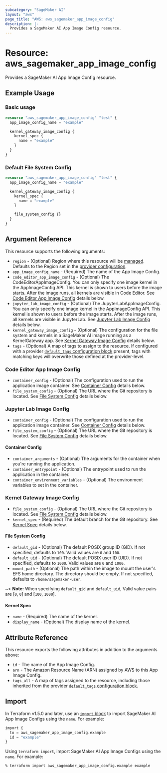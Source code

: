 ```yaml
---
subcategory: "SageMaker AI"
layout: "aws"
page_title: "AWS: aws_sagemaker_app_image_config"
description: |-
  Provides a SageMaker AI App Image Config resource.
---
```


# Resource: aws_sagemaker_app_image_config

Provides a SageMaker AI App Image Config resource.

## Example Usage

### Basic usage

```terraform
resource "aws_sagemaker_app_image_config" "test" {
  app_image_config_name = "example"

  kernel_gateway_image_config {
    kernel_spec {
      name = "example"
    }
  }
}
```

### Default File System Config

```terraform
resource "aws_sagemaker_app_image_config" "test" {
  app_image_config_name = "example"

  kernel_gateway_image_config {
    kernel_spec {
      name = "example"
    }

    file_system_config {}
  }
}
```

## Argument Reference

This resource supports the following arguments:

* `region` - (Optional) Region where this resource will be [managed](https://docs.aws.amazon.com/general/latest/gr/rande.html#regional-endpoints). Defaults to the Region set in the [provider configuration](https://registry.terraform.io/providers/hashicorp/aws/latest/docs#aws-configuration-reference).
* `app_image_config_name` - (Required) The name of the App Image Config.
* `code_editor_app_image_config` - (Optional) The CodeEditorAppImageConfig. You can only specify one image kernel in the AppImageConfig API. This kernel is shown to users before the image starts. After the image runs, all kernels are visible in Code Editor. See [Code Editor App Image Config](#code-editor-app-image-config) details below.
* `jupyter_lab_image_config` - (Optional) The JupyterLabAppImageConfig. You can only specify one image kernel in the AppImageConfig API. This kernel is shown to users before the image starts. After the image runs, all kernels are visible in JupyterLab. See [Jupyter Lab Image Config](#jupyter-lab-image-config) details below.
* `kernel_gateway_image_config` - (Optional) The configuration for the file system and kernels in a SageMaker AI image running as a KernelGateway app. See [Kernel Gateway Image Config](#kernel-gateway-image-config) details below.
* `tags` - (Optional) A map of tags to assign to the resource. If configured with a provider [`default_tags` configuration block](https://registry.terraform.io/providers/hashicorp/aws/latest/docs#default_tags-configuration-block) present, tags with matching keys will overwrite those defined at the provider-level.

### Code Editor App Image Config

* `container_config` - (Optional) The configuration used to run the application image container. See [Container Config](#container-config) details below.
* `file_system_config` - (Optional) The URL where the Git repository is located. See [File System Config](#file-system-config) details below.

### Jupyter Lab Image Config

* `container_config` - (Optional) The configuration used to run the application image container. See [Container Config](#container-config) details below.
* `file_system_config` - (Optional) The URL where the Git repository is located. See [File System Config](#file-system-config) details below.

#### Container Config

* `container_arguments` - (Optional) The arguments for the container when you're running the application.
* `container_entrypoint` - (Optional) The entrypoint used to run the application in the container.
* `container_environment_variables` - (Optional) The environment variables to set in the container.

### Kernel Gateway Image Config

* `file_system_config` - (Optional) The URL where the Git repository is located. See [File System Config](#file-system-config) details below.
* `kernel_spec` - (Required) The default branch for the Git repository. See [Kernel Spec](#kernel-spec) details below.

#### File System Config

* `default_gid` - (Optional) The default POSIX group ID (GID). If not specified, defaults to `100`. Valid values are `0` and `100`.
* `default_uid` - (Optional) The default POSIX user ID (UID). If not specified, defaults to `1000`. Valid values are `0` and `1000`.
* `mount_path` - (Optional) The path within the image to mount the user's EFS home directory. The directory should be empty. If not specified, defaults to `/home/sagemaker-user`.

~> **Note:** When specifying `default_gid` and `default_uid`, Valid value pairs are [`0`, `0`] and [`100`, `1000`].

#### Kernel Spec

* `name` - (Required) The name of the kernel.
* `display_name` - (Optional) The display name of the kernel.

## Attribute Reference

This resource exports the following attributes in addition to the arguments above:

* `id` - The name of the App Image Config.
* `arn` - The Amazon Resource Name (ARN) assigned by AWS to this App Image Config.
* `tags_all` - A map of tags assigned to the resource, including those inherited from the provider [`default_tags` configuration block](https://registry.terraform.io/providers/hashicorp/aws/latest/docs#default_tags-configuration-block).

## Import

In Terraform v1.5.0 and later, use an [`import` block](https://developer.hashicorp.com/terraform/language/import) to import SageMaker AI App Image Configs using the `name`. For example:

```terraform
import {
  to = aws_sagemaker_app_image_config.example
  id = "example"
}
```

Using `terraform import`, import SageMaker AI App Image Configs using the `name`. For example:

```console
% terraform import aws_sagemaker_app_image_config.example example
```
